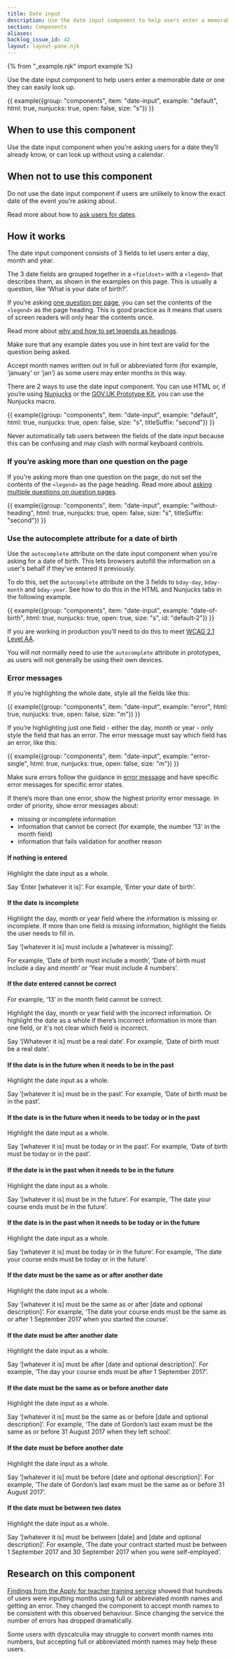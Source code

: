 ```yaml
---
title: Date input
description: Use the date input component to help users enter a memorable date
section: Components
aliases:
backlog_issue_id: 42
layout: layout-pane.njk
---
```


{% from "_example.njk" import example %}

Use the date input component to help users enter a memorable date or one they can easily look up.

{{ example({group: "components", item: "date-input", example: "default", html: true, nunjucks: true, open: false, size: "s"}) }}

## When to use this component

Use the date input component when you’re asking users for a date they’ll already know, or can look up without using a calendar.

## When not to use this component

Do not use the date input component if users are unlikely to know the exact date of the event you’re asking about.

Read more about how to [ask users for dates](/patterns/dates/).

## How it works

The date input component consists of 3 fields to let users enter a day, month and year.

The 3 date fields are grouped together in a `<fieldset>` with a `<legend>` that describes them, as shown in the examples on this page. This is usually a question, like ‘What is your date of birth?’.

If you’re asking [one question per page](/patterns/question-pages/#start-by-asking-one-question-per-page), you can set the contents of the `<legend>` as the page heading. This is good practice as it means that users of screen readers will only hear the contents once.

Read more about [why and how to set legends as headings](/get-started/labels-legends-headings/).

Make sure that any example dates you use in hint text are valid for the question being asked.

Accept month names written out in full or abbreviated form (for example, ‘january’ or ‘jan’) as some users may enter months in this way.

There are 2 ways to use the date input component. You can use HTML or, if you’re using [Nunjucks](https://mozilla.github.io/nunjucks/) or the [GOV.UK Prototype Kit](https://prototype-kit.service.gov.uk), you can use the Nunjucks macro.

{{ example({group: "components", item: "date-input", example: "default", html: true, nunjucks: true, open: false, size: "s", titleSuffix: "second"}) }}

Never automatically tab users between the fields of the date input because this can be confusing and may clash with normal keyboard controls.

###  If you’re asking more than one question on the page

If you're asking more than one question on the page, do not set the contents of the `<legend>` as the page heading. Read more about [asking multiple questions on question pages](/patterns/question-pages/#asking-multiple-questions-on-a-page).

{{ example({group: "components", item: "date-input", example: "without-heading", html: true, nunjucks: true, open: false, size: "s", titleSuffix: "second"}) }}

### Use the autocomplete attribute for a date of birth

Use the `autocomplete` attribute on the date input component when you're asking for a date of birth. This lets browsers autofill the information on a user's behalf if they’ve entered it previously.

To do this, set the `autocomplete` attribute on the 3 fields to `bday-day`, `bday-month` and `bday-year`. See how to do this in the HTML and Nunjucks tabs in the following example.

{{ example({group: "components", item: "date-input", example: "date-of-birth", html: true, nunjucks: true, open: true, size: "s", id: "default-2"}) }}

If you are working in production you’ll need to do this to meet [WCAG 2.1 Level AA](https://www.w3.org/WAI/WCAG21/Understanding/identify-input-purpose.html).

You will not normally need to use the `autocomplete` attribute in prototypes, as users will not generally be using their own devices.

### Error messages

If you’re highlighting the whole date, style all the fields like this:

{{ example({group: "components", item: "date-input", example: "error", html: true, nunjucks: true, open: false, size: "m"}) }}

If you’re highlighting just one field - either the day, month or year - only style the field that has an error. The error message must say which field has an error, like this:

{{ example({group: "components", item: "date-input", example: "error-single", html: true, nunjucks: true, open: false, size: "m"}) }}

Make sure errors follow the guidance in [error message](/components/error-message/) and have specific error messages for specific error states.

If there’s more than one error, show the highest priority error message. In order of priority, show error messages about:

- missing or incomplete information
- information that cannot be correct (for example, the number ‘13’ in the month field)
- information that fails validation for another reason

#### If nothing is entered

Highlight the date input as a whole.<br>

Say ‘Enter [whatever it is]’. For example, ‘Enter your date of birth’.

#### If the date is incomplete

Highlight the day, month or year field where the information is missing or incomplete. If more than one field is missing information, highlight the fields the user needs to fill in.<br>

Say ‘[whatever it is] must include a [whatever is missing]’.<br>

For example, ‘Date of birth must include a month’, ‘Date of birth must include a day and month’ or ‘Year must include 4 numbers’.

#### If the date entered cannot be correct

For example, ‘13’ in the month field cannot be correct.<br>

Highlight the day, month or year field with the incorrect information. Or highlight the date as a whole if there’s incorrect information in more than one field, or it's not clear which field is incorrect.<br>

Say ‘[Whatever it is] must be a real date’. For example, ‘Date of birth must be a real date’.

#### If the date is in the future when it needs to be in the past

Highlight the date input as a whole.<br>

Say ‘[whatever it is] must be in the past’. For example, ‘Date of birth must be in the past’.

#### If the date is in the future when it needs to be today or in the past

Highlight the date input as a whole.<br>

Say ‘[whatever it is] must be today or in the past’. For example, ‘Date of birth must be today or in the past’.

#### If the date is in the past when it needs to be in the future

Highlight the date input as a whole.<br>

Say ‘[whatever it is] must be in the future’. For example, ‘The date your course ends must be in the future’.

#### If the date is in the past when it needs to be today or in the future

Highlight the date input as a whole.<br>

Say ‘[whatever it is] must be today or in the future’. For example, ‘The date your course ends must be today or in the future’.

#### If the date must be the same as or after another date

Highlight the date input as a whole.<br>

Say ‘[whatever it is] must be the same as or after [date and optional description]’. For example, ‘The date your course ends must be the same as or after 1 September 2017 when you started the course’.

#### If the date must be after another date

Highlight the date input as a whole.<br>

Say ‘[whatever it is] must be after [date and optional description]’. For example, ‘The day your course ends must be after 1 September 2017’.

#### If the date must be the same as or before another date

Highlight the date input as a whole.<br>

Say ‘[whatever it is] must be  the same as or before [date and optional description]’. For example, ‘The date of Gordon’s last exam must be the same as or before 31 August 2017 when they left school’.

#### If the date must be before another date

Highlight the date input as a whole.<br>

Say ‘[whatever it is] must be before [date and optional description]’. For example, ‘The date of Gordon’s last exam must be the same as or before 31 August 2017’.

#### If the date must be between two dates

Highlight the date input as a whole.<br>

Say ‘[whatever it is] must be between [date] and [date and optional description]’. For example, ‘The date your contract started must be between 1 September 2017 and 30 September  2017 when you were self-employed’.

## Research on this component

[Findings from the Apply for teacher training service](https://github.com/alphagov/govuk-design-system-backlog/issues/42#issuecomment-1119724868) showed that hundreds of users were inputting months using full or abbreviated month names and getting an error. They changed the component to accept month names to be consistent with this observed behaviour. Since changing the service the number of errors has dropped dramatically. 

Some users with dyscalculia may struggle to convert month names into numbers, but accepting full or abbreviated month names may help these users.

